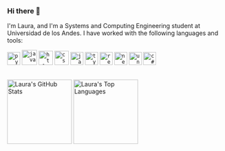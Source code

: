 ### Hi there 👋

I'm Laura, and I'm a Systems and Computing Engineering student at Universidad de los Andes. I have worked with the following languages and tools: 

<p>
  <code><img height="30" alt="python" src="https://github.com/Laurarestrepo03/Laurarestrepo03/assets/69609680/333b4ca7-68c6-40ad-832b-ef383deef0f8"></code>
  <code><img height="35" alt="java" src="https://github.com/Laurarestrepo03/Laurarestrepo03/assets/69609680/d876da9b-854a-4696-b649-f560a58f2892"></code>
  <code><img height="33" alt="html" src="https://upload.wikimedia.org/wikipedia/commons/thumb/6/61/HTML5_logo_and_wordmark.svg/800px-HTML5_logo_and_wordmark.svg.png"></code>
  <code><img height="33" alt="css" src="https://upload.wikimedia.org/wikipedia/commons/thumb/d/d5/CSS3_logo_and_wordmark.svg/340px-CSS3_logo_and_wordmark.svg.png"></code>
  <code><img height="30" alt="javascript" src="https://upload.wikimedia.org/wikipedia/commons/thumb/6/6a/JavaScript-logo.png/768px-JavaScript-logo.png"></code>
  <code><img height="30" alt="typescript" src="https://static-00.iconduck.com/assets.00/typescript-icon-icon-1024x1024-vh3pfez8.png"></code>
  <code><img height="30" alt="react" src="https://cdn.worldvectorlogo.com/logos/react-1.svg"></code>
  <code><img height="30" alt="nest" src="https://cdn.icon-icons.com/icons2/2699/PNG/512/nestjs_logo_icon_168087.png"></code>
  <code><img height="30" alt="unity" src="https://i.redd.it/tu3gt6ysfxq71.png"></code>
  <code><img height="30" alt="c#" src="https://upload.wikimedia.org/wikipedia/commons/thumb/b/bd/Logo_C_sharp.svg/1820px-Logo_C_sharp.svg.png"></code>
  <!-- <code><img height="30" alt="swift" src="https://i.pinimg.com/originals/8f/50/63/8f50630ae0e1775196e4c270c573ce67.png"></code> -->
</p>

<br>

<div>
  <img alt="Laura's GitHub Stats" height="150" src="https://github-readme-stats.vercel.app/api?username=Laurarestrepo03&show_icons=true&theme=dark">
  <img alt="Laura's Top Languages" height="150" src="https://github-readme-stats.vercel.app/api/top-langs/?username=Laurarestrepo03&layout=compact&theme=dark">
</div>

<!-- [![Laura's GitHub stats](https://github-readme-stats.vercel.app/api?username=Laurarestrepo03)](https://github.com/anuraghazra/github-readme-stats) -->


<!-- Here are some ideas to get you started:

- 🔭 I’m currently working on ...
- 🌱 I’m currently learning ...
- 👯 I’m looking to collaborate on ...
- 🤔 I’m looking for help with ...
- 💬 Ask me about ...
- 📫 How to reach me: ...
- 😄 Pronouns: ...
- ⚡ Fun fact: ...
-->
